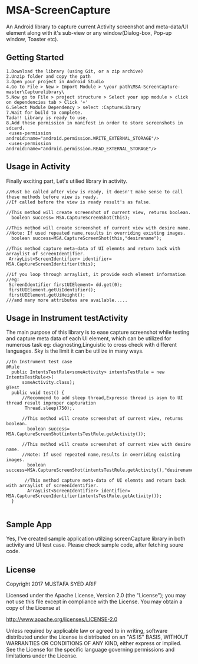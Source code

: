 # MSA-ScreenCapture
An Android library to capture current Activity screenshot and meta-data/UI element along with it's sub-view or any 
window(Dialog-box, Pop-up window, Toaster etc).

## Getting Started
```
1.Download the library (using Git, or a zip archive)
2.Unzip folder and copy the path
3.Open your project in Android Studio
4.Go to File > New > Import Module > \your path\MSA-ScreenCapture-master\Capturelibrary\
5.Now go to File > project structure > Select your app module > click on dependencies tab > Click '+' 
6.Select Module Dependency > select :CaptureLibrary
7.Wait for build to complete.
Tada!! Library is ready to use.
8.Add these permission in manifest in order to store screenshots in sdcard.
 <uses-permission android:name="android.permission.WRITE_EXTERNAL_STORAGE"/>
 <uses-permission android:name="android.permission.READ_EXTERNAL_STORAGE"/>

```
## Usage in Activity
Finally exciting part, Let's utilied library in activity.
```
//Must be called after view is ready, it doesn't make sense to call these methods before view is ready.
//If called before the view is ready result's as false.

//This method will create screenshot of current view, returns boolean.
  boolean success= MSA.CaptureScreenShot(this);
  
//This method will create screenshot of current view with desire name.
//Note: If used repeated name,results in overriding existing images.
  boolean success=MSA.CaptureScreenShot(this,"desirename");   
  
//This method capture meta-data of UI elemnts and return back with arraylist of screenIdentifier.
 ArrayList<ScreenIdentifier> identifier= MSA.CaptureScreenIdentifier(this);
 
//if you loop through arraylist, it provide each element information
//eg:
 ScreenIdentifier firstUIElement= dd.get(0);
 firstUIElement.getUiIdentifier();
 firstUIElement.getUiHeight();
///and many more attributes are available..... 

```
## Usage in Instrument testActivity
The main purpose of this library is to ease capture screenshot while testing and capture meta data of each UI element, 
which can be utilized for numerous task eg: diagnosting,Linguistic to cross check with different languages.
Sky is the limit it can be utilize in many ways.
  
```
//In Instrument test case
@Rule
  public IntentsTestRule<someActivity> intentsTestRule = new IntentsTestRule<>(
      someActivity.class);
@Test
  public void test() {
      //Recommend to add sleep thread,Expresso thread is asyn to UI thread result improper capturation 
       Thread.sleep(750);.

      //This method will create screenshot of current view, returns boolean.
        boolean success= MSA.CaptureScreenShot(intentsTestRule.getActivity());

      //This method will create screenshot of current view with desire name.
      //Note: If used repeated name,results in overriding existing images.
        boolean success=MSA.CaptureScreenShot(intentsTestRule.getActivity(),"desirename");   

       //This method capture meta-data of UI elemnts and return back with arraylist of screenIdentifier.
        ArrayList<ScreenIdentifier> identifier= MSA.CaptureScreenIdentifier(intentsTestRule.getActivity());
  }
    
```
## Sample App

Yes, I've created sample application utilzing screenCapture library in both activity and UI test case.
Please check sample code, after fetching soure code.


## License

Copyright 2017 MUSTAFA SYED ARIF

Licensed under the Apache License, Version 2.0 (the "License"); you may not use this file except in compliance with the License. You may obtain a copy of the License at

http://www.apache.org/licenses/LICENSE-2.0

Unless required by applicable law or agreed to in writing, software distributed under the License is distributed on an "AS IS" BASIS, WITHOUT WARRANTIES OR CONDITIONS OF ANY KIND, either express or implied. See the License for the specific language governing permissions and limitations under the License.
